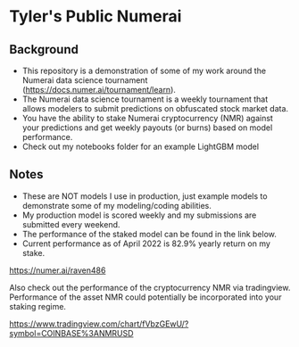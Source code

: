 # Tyler's Public Numerai 

## Background
- This repository is a demonstration of some of my work around the Numerai data science tournament (https://docs.numer.ai/tournament/learn).  
- The Numerai data science tournament is a weekly tournament that allows modelers to submit predictions on obfuscated stock market data. 
- You have the ability to stake Numerai cryptocurrency (NMR) against your predictions and get weekly payouts (or burns) based on model performance. 
- Check out my notebooks folder for an example LightGBM model

## Notes
- These are NOT models I use in production, just example models to demonstrate some of my modeling/coding abilities. 
- My production model is scored weekly and my submissions are submitted every weekend.  
- The performance of the staked model can be found in the link below.  
- Current performance as of April 2022 is 82.9% yearly return on my stake.

https://numer.ai/raven486

Also check out the performance of the cryptocurrency NMR via tradingview.  Performance of the asset NMR could potentially be incorporated into your staking regime.

https://www.tradingview.com/chart/fVbzGEwU/?symbol=COINBASE%3ANMRUSD
